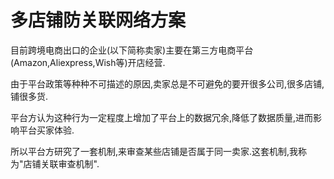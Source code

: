 # 多店铺防关联网络方案

目前跨境电商出口的企业(以下简称卖家)主要在第三方电商平台(Amazon,Aliexpress,Wish等)开店经营.

由于平台政策等种种不可描述的原因,卖家总是不可避免的要开很多公司,很多店铺,铺很多货.

平台方认为这种行为一定程度上增加了平台上的数据冗余,降低了数据质量,进而影响平台买家体验.

所以平台方研究了一套机制,来审查某些店铺是否属于同一卖家.这套机制,我称为"店铺关联审查机制".



